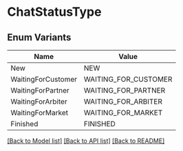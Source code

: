 # ChatStatusType

## Enum Variants

| Name | Value |
|---- | -----|
| New | NEW |
| WaitingForCustomer | WAITING_FOR_CUSTOMER |
| WaitingForPartner | WAITING_FOR_PARTNER |
| WaitingForArbiter | WAITING_FOR_ARBITER |
| WaitingForMarket | WAITING_FOR_MARKET |
| Finished | FINISHED |


[[Back to Model list]](../README.md#documentation-for-models) [[Back to API list]](../README.md#documentation-for-api-endpoints) [[Back to README]](../README.md)


